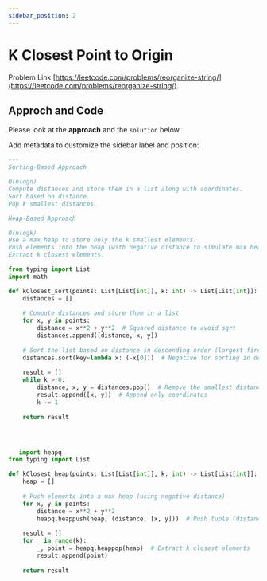 ```yaml
---
sidebar_position: 2
---
```


# K Closest Point to Origin


Problem Link [https://leetcode.com/problems/reorganize-string/](https://leetcode.com/problems/reorganize-string/).

## Approch and Code

Please look at the **approach** and the `solution` below.

Add metadata to customize the sidebar label and position:

```md title="memo" {1-4}
---
Sorting-Based Approach 

O(nlogn)
Compute distances and store them in a list along with coordinates.
Sort based on distance.
Pop k smallest distances.

Heap-Based Approach 

O(nlogk)
Use a max heap to store only the k smallest elements.
Push elements into the heap (with negative distance to simulate max heap).
Extract k closest elements.

```




```py title="Solution.py"
from typing import List
import math

def kClosest_sort(points: List[List[int]], k: int) -> List[List[int]]:
    distances = []
    
    # Compute distances and store them in a list
    for x, y in points:
        distance = x**2 + y**2  # Squared distance to avoid sqrt
        distances.append([distance, x, y])
    
    # Sort the list based on distance in descending order (largest first)
    distances.sort(key=lambda x: (-x[0]))  # Negative for sorting in descending order
    
    result = []
    while k > 0:
        distance, x, y = distances.pop()  # Remove the smallest distance
        result.append([x, y])  # Append only coordinates
        k -= 1
    
    return result




   import heapq
from typing import List

def kClosest_heap(points: List[List[int]], k: int) -> List[List[int]]:
    heap = []
    
    # Push elements into a max heap (using negative distance)
    for x, y in points:
        distance = x**2 + y**2
        heapq.heappush(heap, (distance, [x, y]))  # Push tuple (distance, [x,y])
    
    result = []
    for _ in range(k):
        _, point = heapq.heappop(heap)  # Extract k closest elements
        result.append(point)
    
    return result

```


```md title="Rundown"

```
